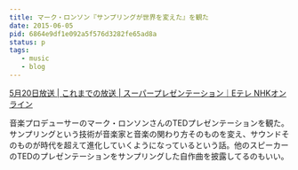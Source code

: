 ```yaml
---
title: マーク・ロンソン『サンプリングが世界を変えた』を観た
date: 2015-06-05
pid: 6864e9df1e092a5f576d3282fe65ad8a
status: p
tags:
   - music
   - blog
---
```


[5月20日放送 | これまでの放送 | スーパープレゼンテーション｜Eテレ NHKオンライン][1]

音楽プロデューサーのマーク・ロンソンさんのTEDプレゼンテーションを観た。サンプリングという技術が音楽家と音楽の関わり方そのものを変え、サウンドそのものが時代を超えて進化していくようになっているという話。他のスピーカーのTEDのプレゼンテーションをサンプリングした自作曲を披露してるのもいい。

[1]:	http://www.nhk.or.jp/superpresentation/backnumber/150520.html
